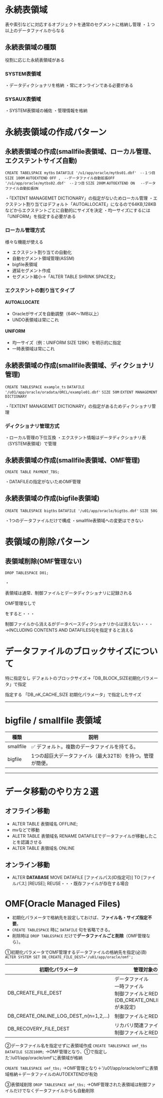 # 永続表領域
表や索引などに対応するオブジェクトを通常のセグメントに格納し管理
・１つ以上のデータファイルからなる
## 永続表領域の種類
役割に応じた永続表領域がある
### SYSTEM表領域
・データディクショナリを格納
・常にオンラインである必要がある
### SYSAUX表領域
・SYSTEM表領域の補佐
・管理情報を格納
# 永続表領域の作成パターン
## 永続表領域の作成(smallfile表領域、ローカル管理、エクステントサイズ自動)

`CREATE TABELSPACE mytbs`
`DATAFILE '/u1/app/oracle/mytbs01.dbf'　--１つ目`
`SIZE 100M`
`AUTOEXTEND OFF ,　--データファイル自動拡張OFF`
`'/u1/app/oracle/mytbs02.dbf'　--２つ目`
`SIZE 200M`
`AUTOEXTEND ON 　--データファイル自動拡張ON`

・「EXTENT MANAGEMET DICTIONARY」の指定がないためローカル管理
・エクステント割り当てはデフォルト「AUTOALLOCATE」になるので64KB,128KBなどからエクステントごとに自動的にサイズを決定
・均一サイズにするには「UNIFORM」を指定する必要がある
### ローカル管理方式
様々な機能が使える
- エクステント割り当ての自動化
- 自動セグメント領域管理(ASSM)
- bigfile表領域
- 遅延セグメント作成
- セグメント縮小→「ALTER TABLE SHRINK SPACE文」
### エクステントの割り当てタイプ
#### AUTOALLOCATE
- Oracleがサイズを自動調整（64K〜1MB以上）
- UNDO表領域は常にこれ
#### UNIFORM
- 均一サイズ（例：UNIFORM SIZE 128K）を明示的に指定
- 一時表領域は常にこれ
## 永続表領域の作成(smallfile表領域、ディクショナリ管理)

`CREATE TABLESPACE example_ts`
`DATAFILE '/u01/app/oracle/oradata/ORCL/example01.dbf'` 
`SIZE 50M`
`EXTENT MANAGEMENT DICTIONARY`

・「EXTENT MANAGEMET DICTIONARY」の指定があるためディクショナリ管理
### ディクショナリ管理方式
・ローカル管理の下位互換
・エクステント情報はデータディクショナリ表（SYSTEM表領域）で管理
## 永続表領域の作成(smallfile表領域、OMF管理)

`CREATE TABLE PAYMENT_TBS;`

・DATAFILEの指定がないためOMF管理
## 永続表領域の作成(bigfile表領域)

`CREATE TABLESPACE bigtbs` 
`DATAFILE '/u01/app/oracle/bigtbs.dbf'` 
`SIZE 50G`

・1つのデータファイルだけで構成
・smallfile表領域への変更はできない
# 表領域の削除パターン
## 表領域削除(OMF管理ない)

`DROP TABLESPACE D01;`

・

表領域は通常、制御ファイルとデータディクショナリに記録される

OMF管理なしで

をすると・・・

制御ファイルから消えるがデータベースディクショナリからは消えない・・・
→INCLUDING CONTENTS AND DATAFILES句を指定すると消える

# データファイルのブロックサイズについて

特に指定なし
デフォルトのブロックサイズ→「DB_BLOCK_SIZE初期化パラメータ」で指定

指定する
「DB_nK_CACHE_SIZE 初期化パラメータ」で指定したサイズ

---
# bigfile / smallfile 表領域

| 種類        | 説明                              |
| --------- | ------------------------------- |
| smallfile | ✅ デフォルト。複数のデータファイルを持てる。         |
| bigfile   | 1つの超巨大データファイル（最大32TB）を持つ。管理が簡便。 |

---
# データ移動のやり方２選

## オフライン移動
- ALTER TABLE 表領域名 OFFLINE;
- mvなどで移動
- ALETR TABLE 表領域名 RENAME DATAFILEでデータファイルが移動したことを認識させる 
- ALTER TABLE 表領域名 ONLINE

## オンライン移動
- ALTER **DATABASE** MOVE DATAFILE [ファイルパス(ID指定可)] TO [ファイルパス]  [REUSE];
REUSE・・・既存ファイルが存在する場合

# OMF(Oracle Managed Files)

- 初期化パラメータで格納先を設定しておけば、**ファイル名・サイズ指定不要**。
- `CREATE TABLESPACE` 時に `DATAFILE` 句を省略できる。
- 削除時は `DROP TABLESPACE` だけで**データファイルごと削除**（OMF管理なら）。

①初期化パラメータでOMF管理するデータファイルの格納先を指定(必須)
`ALTER SYSTEM SET DB_CREATE_FILE_DEST='/u01/app/oracle/omf';`


| 初期化パラメータ                               | 管理対象のファイル                                                                 |
| -------------------------------------- | ------------------------------------------------------------------------- |
| DB_CREATE_FILE_DEST                    | データファイル<br>一時ファイル<br>制御ファイルとREDOファイル<br>(DB_CREATE_ONLINE_LOG_DEST_nが未設定) |
| DB_CREATE_ONLINE_LOG_DEST_n(n=1,2,...) | 制御ファイルとREDOファイル                                                           |
| DB_RECOVERY_FILE_DEST                  | リカバリ関連ファイル<br>制御ファイルとREDOファイル                                             |

②データファイル名を指定せずに表領域作成
`CREATE TABLESPACE omf_tbs DATAFILE SIZE100M;`
→OMF管理となり、①で指定した'/u01/app/oracle/omf'に表領域が格納

`CREATE TABLESPACE omf_tbs;`
→OMF管理となり＋'/u01/app/oracle/omf'に表領域格納＋データファイルのAUTOEXTENDが有効

③表領域削除
`DROP TABLESPACE omf_tbs;`
→OMF管理された表領域は制御ファイルだけでなくデータファイルからも自動削除
